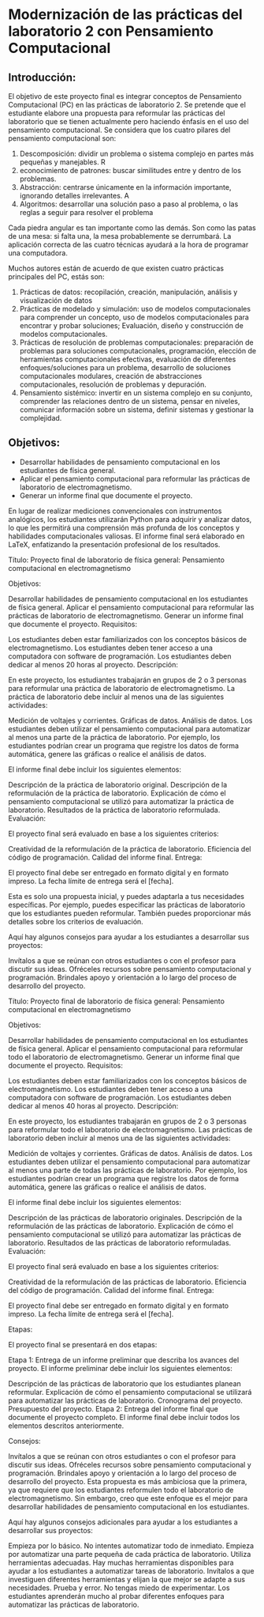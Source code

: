 # Modernización de las prácticas del laboratorio 2 con Pensamiento Computacional

## Introducción:
El objetivo de este proyecto final es integrar conceptos de Pensamiento Computacional (PC) en las prácticas de laboratorio 2. Se pretende que el estudiante elabore una propuesta para reformular las prácticas del laboratorio que se tienen actualmente pero haciendo énfasis en el uso del pensamiento computacional. Se considera que los cuatro pilares del pensamiento computacional son:

1. Descomposición: dividir un problema o sistema complejo en partes más pequeñas y manejables. R
2. econocimiento de patrones: buscar similitudes entre y dentro de los problemas.
3. Abstracción: centrarse únicamente en la información importante, ignorando detalles irrelevantes. A
4. Algoritmos: desarrollar una solución paso a paso al problema, o las reglas a seguir para resolver el problema

Cada piedra angular es tan importante como las demás. Son como las patas de una mesa: si falta una, la mesa probablemente se derrumbará. La aplicación correcta de las cuatro técnicas ayudará a la hora de programar una computadora.

Muchos autores están de acuerdo de que existen cuatro prácticas principales del PC, estás son: 

1. Prácticas de datos: recopilación, creación, manipulación, análisis y visualización de datos
2. Prácticas de modelado y simulación: uso de modelos computacionales para comprender un concepto, uso de modelos computacionales para encontrar y probar soluciones; Evaluación, diseño y construcción de modelos computacionales.
3. Prácticas de resolución de problemas computacionales: preparación de problemas para soluciones computacionales, programación, elección de herramientas computacionales efectivas, evaluación de diferentes enfoques/soluciones para un problema, desarrollo de soluciones computacionales modulares, creación de abstracciones computacionales, resolución de problemas y depuración.
4. Pensamiento sistémico: invertir en un sistema complejo en su conjunto, comprender las relaciones dentro de un sistema, pensar en niveles, comunicar información sobre un sistema, definir sistemas y gestionar la complejidad.




## Objetivos:

- Desarrollar habilidades de pensamiento computacional en los estudiantes de física general.
- Aplicar el pensamiento computacional para reformular las prácticas de laboratorio de electromagnetismo.
- Generar un informe final que documente el proyecto.

En lugar de realizar mediciones convencionales con instrumentos analógicos, los estudiantes utilizarán Python para adquirir y analizar datos, lo que les permitirá una comprensión más profunda de los conceptos y habilidades computacionales valiosas. El informe final será elaborado en LaTeX, enfatizando la presentación profesional de los resultados.




Título: Proyecto final de laboratorio de física general: Pensamiento computacional en electromagnetismo

Objetivos:

Desarrollar habilidades de pensamiento computacional en los estudiantes de física general.
Aplicar el pensamiento computacional para reformular las prácticas de laboratorio de electromagnetismo.
Generar un informe final que documente el proyecto.
Requisitos:

Los estudiantes deben estar familiarizados con los conceptos básicos de electromagnetismo.
Los estudiantes deben tener acceso a una computadora con software de programación.
Los estudiantes deben dedicar al menos 20 horas al proyecto.
Descripción:

En este proyecto, los estudiantes trabajarán en grupos de 2 o 3 personas para reformular una práctica de laboratorio de electromagnetismo. La práctica de laboratorio debe incluir al menos una de las siguientes actividades:

Medición de voltajes y corrientes.
Gráficas de datos.
Análisis de datos.
Los estudiantes deben utilizar el pensamiento computacional para automatizar al menos una parte de la práctica de laboratorio. Por ejemplo, los estudiantes podrían crear un programa que registre los datos de forma automática, genere las gráficas o realice el análisis de datos.

El informe final debe incluir los siguientes elementos:

Descripción de la práctica de laboratorio original.
Descripción de la reformulación de la práctica de laboratorio.
Explicación de cómo el pensamiento computacional se utilizó para automatizar la práctica de laboratorio.
Resultados de la práctica de laboratorio reformulada.
Evaluación:

El proyecto final será evaluado en base a los siguientes criterios:

Creatividad de la reformulación de la práctica de laboratorio.
Eficiencia del código de programación.
Calidad del informe final.
Entrega:

El proyecto final debe ser entregado en formato digital y en formato impreso. La fecha límite de entrega será el [fecha].

Esta es solo una propuesta inicial, y puedes adaptarla a tus necesidades específicas. Por ejemplo, puedes especificar las prácticas de laboratorio que los estudiantes pueden reformular. También puedes proporcionar más detalles sobre los criterios de evaluación.

Aquí hay algunos consejos para ayudar a los estudiantes a desarrollar sus proyectos:

Invítalos a que se reúnan con otros estudiantes o con el profesor para discutir sus ideas.
Ofréceles recursos sobre pensamiento computacional y programación.
Brindales apoyo y orientación a lo largo del proceso de desarrollo del proyecto.



Título: Proyecto final de laboratorio de física general: Pensamiento computacional en electromagnetismo

Objetivos:

Desarrollar habilidades de pensamiento computacional en los estudiantes de física general.
Aplicar el pensamiento computacional para reformular todo el laboratorio de electromagnetismo.
Generar un informe final que documente el proyecto.
Requisitos:

Los estudiantes deben estar familiarizados con los conceptos básicos de electromagnetismo.
Los estudiantes deben tener acceso a una computadora con software de programación.
Los estudiantes deben dedicar al menos 40 horas al proyecto.
Descripción:

En este proyecto, los estudiantes trabajarán en grupos de 2 o 3 personas para reformular todo el laboratorio de electromagnetismo. Las prácticas de laboratorio deben incluir al menos una de las siguientes actividades:

Medición de voltajes y corrientes.
Gráficas de datos.
Análisis de datos.
Los estudiantes deben utilizar el pensamiento computacional para automatizar al menos una parte de todas las prácticas de laboratorio. Por ejemplo, los estudiantes podrían crear un programa que registre los datos de forma automática, genere las gráficas o realice el análisis de datos.

El informe final debe incluir los siguientes elementos:

Descripción de las prácticas de laboratorio originales.
Descripción de la reformulación de las prácticas de laboratorio.
Explicación de cómo el pensamiento computacional se utilizó para automatizar las prácticas de laboratorio.
Resultados de las prácticas de laboratorio reformuladas.
Evaluación:

El proyecto final será evaluado en base a los siguientes criterios:

Creatividad de la reformulación de las prácticas de laboratorio.
Eficiencia del código de programación.
Calidad del informe final.
Entrega:

El proyecto final debe ser entregado en formato digital y en formato impreso. La fecha límite de entrega será el [fecha].

Etapas:

El proyecto final se presentará en dos etapas:

Etapa 1: Entrega de un informe preliminar que describa los avances del proyecto. El informe preliminar debe incluir los siguientes elementos:

Descripción de las prácticas de laboratorio que los estudiantes planean reformular.
Explicación de cómo el pensamiento computacional se utilizará para automatizar las prácticas de laboratorio.
Cronograma del proyecto.
Presupuesto del proyecto.
Etapa 2: Entrega del informe final que documente el proyecto completo. El informe final debe incluir todos los elementos descritos anteriormente.

Consejos:

Invítalos a que se reúnan con otros estudiantes o con el profesor para discutir sus ideas.
Ofréceles recursos sobre pensamiento computacional y programación.
Brindales apoyo y orientación a lo largo del proceso de desarrollo del proyecto.
Esta propuesta es más ambiciosa que la primera, ya que requiere que los estudiantes reformulen todo el laboratorio de electromagnetismo. Sin embargo, creo que este enfoque es el mejor para desarrollar habilidades de pensamiento computacional en los estudiantes.

Aquí hay algunos consejos adicionales para ayudar a los estudiantes a desarrollar sus proyectos:

Empieza por lo básico. No intentes automatizar todo de inmediato. Empieza por automatizar una parte pequeña de cada práctica de laboratorio.
Utiliza herramientas adecuadas. Hay muchas herramientas disponibles para ayudar a los estudiantes a automatizar tareas de laboratorio. Invítalos a que investiguen diferentes herramientas y elijan la que mejor se adapte a sus necesidades.
Prueba y error. No tengas miedo de experimentar. Los estudiantes aprenderán mucho al probar diferentes enfoques para automatizar las prácticas de laboratorio.



